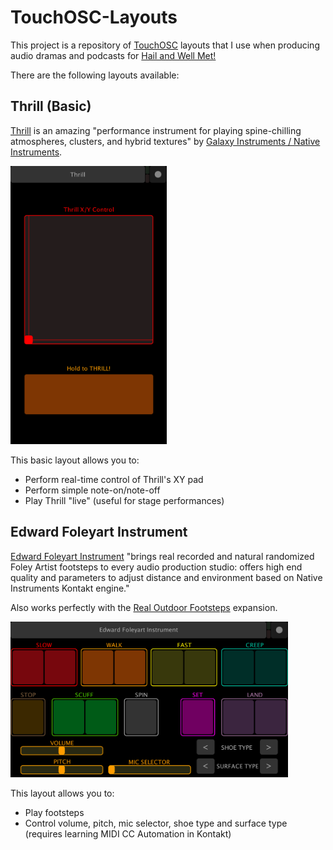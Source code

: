# TouchOSC-Layouts

This project is a repository of [TouchOSC](https://hexler.net/software/touchosc) layouts that I use when producing audio dramas and podcasts for [Hail and Well Met!](https://hailandwellmetpodcast.com)

There are the following layouts available:

## Thrill (Basic)

[Thrill](http://www.galaxy-instruments.com/thrill.html) is an amazing "performance instrument for playing spine-chilling atmospheres, clusters, and hybrid textures" by [Galaxy Instruments / Native Instruments](https://www.native-instruments.com/en/products/komplete/cinematic/thrill/).

<img src="https://github.com/mikenye/TouchOSC-Layouts/raw/master/Thrill%20(Basic)/img/Layout.png" alt="Thrill XY Basic (iPhone) Layout Image" width=250px>

This basic layout allows you to:
* Perform real-time control of Thrill's XY pad
* Perform simple note-on/note-off
* Play Thrill "live" (useful for stage performances)


## Edward Foleyart Instrument

[Edward Foleyart Instrument](https://tovusound.com/shop/edward-foley-artist-instrument/) "brings real recorded and natural randomized Foley Artist footsteps to every audio production studio: offers high end quality and parameters to adjust distance and environment based on Native Instruments Kontakt engine."

Also works perfectly with the [Real Outdoor Footsteps](https://tovusound.com/shop/real-outdoor-footsteps-efi/) expansion.

<img src="https://github.com/mikenye/TouchOSC-Layouts/raw/master/Edward%20Foleyart%20Instrument/img/Layout.png" alt="Edward Foley Art (iPhone) Layout Image" width=444px>

This layout allows you to:
* Play footsteps
* Control volume, pitch, mic selector, shoe type and surface type (requires learning MIDI CC Automation in Kontakt)
